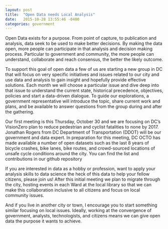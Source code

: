 ```yaml
---
layout: post
title:  "Open Data needs Local Analysis"
date:   2015-10-28 13:55:46 -0400
categories: government
---
```


Open Data exists for a purpose. From point of capture, to publication and analysis, data seek to be used to make better decisions. By making the data open, more people can participate in that analysis and decision making process. Particular to government and community, the more people can understand, collaborate and reach consensus, the better the likely outcome.

To support this goal of open data a few of us are starting a new group in DC that will focus on very specific initiatives and issues related to our city and use data and analysis to gain insight and hopefully provide effective solutions. Each month we will choose a particular issue and dive deep into that issue to understand the current state, historical precedence, objectives, policies and start a data-driven dialogue. To guide our explorations, a government representative will introduce the topic, share current work and plans, and be available to answer questions from the group during and after the gathering.

Our first meeting is this Thursday, October 30 and we are focusing on DC’s VisionZero plan to reduce pedestrian and cyclist fatalities to none by 2017. Jonathan Rogers from DC Department of Transportation (DDOT) will be our government and data expert. In preparation for this meeting, DC OCTO has made available a number of open datasets such as the last 8 years of bicycle crashes, bike lanes, bike routes, and crowd-sourced locations of unsafe cycle conditions around the city. You can find the list and contributions in our github repository

If you are interested in data as a hobby or profession, want to apply your analysis skills to data science the heck of this data to help your fellow citizens, please join us! After this initial meeting we plan to migrate through the city, hosting events in each Ward at the local library so that we can make this collaboration inclusive to all citizens and focus on local community issues.

And if you live in another city or town, I encourage you to start something similar focusing on local issues. Ideally, working at the convergence of government, analysts, technologists, and citizens means we can give open data the purpose it wants to achieve.
